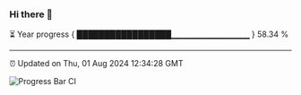 ### Hi there 👋

⏳ Year progress { █████████████████▁▁▁▁▁▁▁▁▁▁▁▁▁ } 58.34 %

---

⏰ Updated on Thu, 01 Aug 2024 12:34:28 GMT

![Progress Bar CI](https://github.com/liununu/liununu/workflows/Progress%20Bar%20CI/badge.svg)
